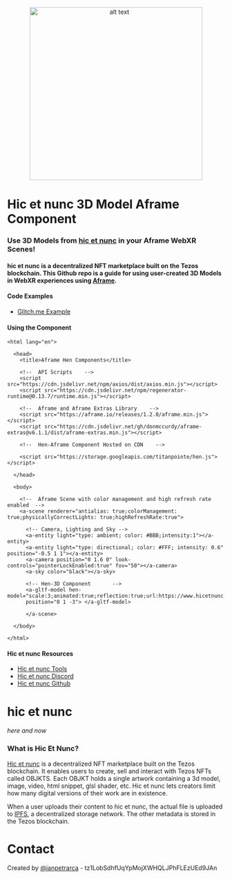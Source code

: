 <p style="margin-top:50px" align="center">
<img src="https://user-images.githubusercontent.com/1003196/122106218-a4be3380-cde7-11eb-9e64-ffff2085d151.png" alt="alt text" width="400">
</p>



# Hic et nunc 3D Model Aframe Component

### Use 3D Models from [hic et nunc](hicetnunc.xyz/) in your Aframe WebXR Scenes!
#### hic et nunc is a decentralized NFT marketplace built on the Tezos blockchain. This Github repo is a guide for using user-created 3D Models in WebXR experiences using [Aframe](https://aframe.io).

#### Code Examples

- [Glitch.me Example](https://github.com/ianpetrarca/hicetnunc_api_guide/tree/main/web) 

#### Using the Component 

```
<html lang="en">

  <head>
    <title>Aframe Hen Components</title>
    
    <!--  API Scripts    -->
    <script src="https://cdn.jsdelivr.net/npm/axios/dist/axios.min.js"></script> 
    <script src="https://cdn.jsdelivr.net/npm/regenerator-runtime@0.13.7/runtime.min.js"></script>
    
    <!--  Aframe and Aframe Extras Library    -->
    <script src="https://aframe.io/releases/1.2.0/aframe.min.js"></script>
    <script src="https://cdn.jsdelivr.net/gh/donmccurdy/aframe-extras@v6.1.1/dist/aframe-extras.min.js"></script>
    
    <!--  Hen-Aframe Component Hosted on CDN    -->
    
    <script src="https://storage.googleapis.com/titanpointe/hen.js"></script>
    
  </head>
   
  <body>
  
    <!--  Aframe Scene with color management and high refresh rate enabled  -->
    <a-scene renderer="antialias: true;colorManagement: true;physicallyCorrectLights: true;highRefreshRate:true">
  
      <!-- Camera, Lighting and Sky -->
      <a-entity light="type: ambient; color: #BBB;intensity:1"></a-entity>
      <a-entity light="type: directional; color: #FFF; intensity: 0.6" position="-0.5 1 1"></a-entity>
      <a-camera position="0 1.6 0" look-controls="pointerLockEnabled:true" fov="50"></a-camera>
      <a-sky color="black"></a-sky>
      
      <!-- Hen-3D Component       -->
      <a-gltf-model hen-model="scale:3;animated:true;reflection:true;url:https://www.hicetnunc.xyz/objkt/128211" 
      position="0 1 -3"> </a-gltf-model>

      </a-scene>
      
  </body>

</html>
```

#### Hic et nunc Resources
- [Hic et nunc Tools](hicetnunc.tools/)
- [Hic et nunc Discord](https://discord.gg/g7VQt5pJ)
- [Hic et nunc Github](https://github.com/hicetnunc2000/)

# hic et nunc
*here and now* 

### What is Hic Et Nunc?


[Hic et nunc](hicetnunc.xyz/) is a decentralized NFT marketplace built on the Tezos blockchain. It enables users to create, sell and interact with Tezos NFTs called OBJKTS. Each OBJKT holds a single artwork containing a 3d model, image, video, html snippet, glsl shader, etc. Hic et nunc lets creators limit how many digital versions of their work are in existence.

When a user uploads their content to hic et nunc, the actual file is uploaded to [IPFS](https://ipfs.io/), a decentralized storage network. The other metadata is stored in the Tezos blockchain. 

# Contact
Created by [@ianpetrarca](https://www.twitter.com/ianpetrarca) - tz1LobSdhfUqYpMojXWHQLJPhFLEzUEd9JAn
